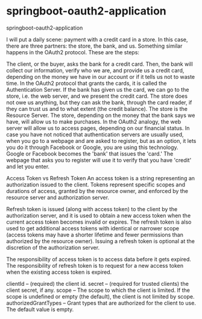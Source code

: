 # springboot-oauth2-application
springboot-oauth2-application



I will put a daily scene: payment with a credit card in a store. In this case, there are three partners: the store, the bank, and us. Something similar happens in the OAuth2 protocol. These are the steps:

The client, or the buyer, asks the bank for a credit card. Then, the bank will collect our information, verify who we are, and provide us a credit card, depending on the money we have in our account or if it tells us not to waste time. In the OAuth2 protocol that grants the cards, it is called the Authentication Server.
If the bank has given us the card, we can go to the store, i.e. the web server, and we present the credit card. The store does not owe us anything, but they can ask the bank, through the card reader, if they can trust us and to what extent (the credit balance). The store is the Resource Server.
The store, depending on the money that the bank says we have, will allow us to make purchases. In the OAuth2 analogy, the web server will allow us to access  pages, depending on our financial status.
In case you have not noticed that authentication servers are usually used, when you go to a webpage and are asked to register, but as an option, it lets you do it through Facebook or Google, you are using this technology. Google or Facebook becomes the 'bank' that issues the 'card.' The webpage that asks you to register will use it to verify that you have 'credit' and let you enter.


 Access Token vs Refresh Token
An access token is a string representing an authorization issued to the client. Tokens represent specific scopes and durations of access, granted by the resource owner, and enforced by the resource server and authorization server.

Refresh token is issued (along with access token) to the client by the authorization server, and it is used to obtain a new access token when the current access token becomes invalid or expires. The refresh token is also used to get additional access tokens with identical or narrower scope (access tokens may have a shorter lifetime and fewer permissions than authorized by the resource owner). Issuing a refresh token is optional at the discretion of the authorization server.

The responsibility of access token is to access data before it gets expired.
The responsibility of refresh token is to request for a new access token when the existing access token is expired.

clientId – (required) the client id.
secret – (required for trusted clients) the client secret, if any.
scope – The scope to which the client is limited. If the scope is undefined or empty (the default), the client is not limited by scope.
authorizedGrantTypes – Grant types that are authorized for the client to use. The default value is empty.



